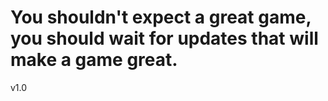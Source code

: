 # You shouldn't expect a great game, you should wait for updates that will make a game great.

v1.0
